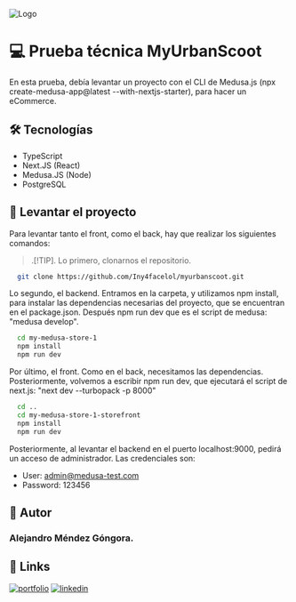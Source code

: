 
![Logo](https://myurbanscoot.com/wp-content/uploads/2023/05/cropped-logoH-01-768x169.png)


# 💻 Prueba técnica MyUrbanScoot

En esta prueba, debía levantar un proyecto con el CLI de Medusa.js (npx create-medusa-app@latest --with-nextjs-starter), para hacer un eCommerce. 




## 🛠 Tecnologías

- TypeScript
- Next.JS (React)
- Medusa.JS (Node)
- PostgreSQL

## 🚀 Levantar el proyecto

Para levantar tanto el front, como el back, hay que realizar los siguientes comandos:


>.[!TIP].
>Lo primero, clonarnos el repositorio. 

```bash
  git clone https://github.com/Iny4facelol/myurbanscoot.git
```


Lo segundo, el backend. Entramos en la carpeta, y utilizamos npm install, para instalar las dependencias necesarias del proyecto, que se encuentran en el package.json. Después npm run dev que es el script de medusa: "medusa develop".

```bash
  cd my-medusa-store-1
  npm install
  npm run dev
```

Por último, el front. Como en el back, necesitamos las dependencias. Posteriormente, volvemos a escribir npm run dev, que ejecutará el script de next.js: "next dev --turbopack -p 8000"

```bash
  cd ..
  cd my-medusa-store-1-storefront
  npm install
  npm run dev
```

Posteriormente, al levantar el backend en el puerto localhost:9000, pedirá un acceso de administrador. Las credenciales son: 

- User: admin@medusa-test.com 
- Password: 123456

## 🧑 Autor

### Alejandro Méndez Góngora. 





## 🔗 Links
[![portfolio](https://img.shields.io/badge/my_portfolio-000?style=for-the-badge&logo=ko-fi&logoColor=white)](https://www.alexmendez.tech)
[![linkedin](https://img.shields.io/badge/linkedin-0A66C2?style=for-the-badge&logo=linkedin&logoColor=white)](https://www.linkedin.com/in/alejandro-mendez-gongora/)

